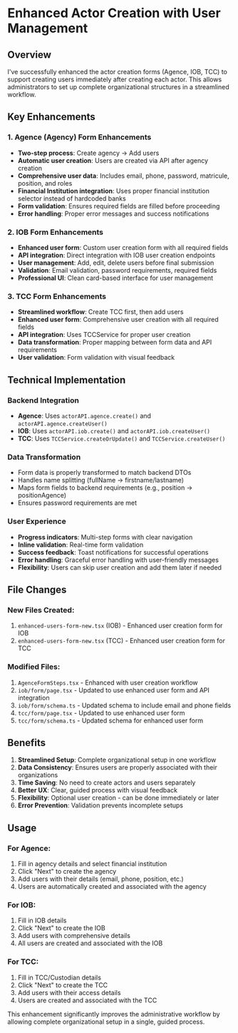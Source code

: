 # Enhanced Actor Creation with User Management

## Overview

I've successfully enhanced the actor creation forms (Agence, IOB, TCC) to support creating users immediately after creating each actor. This allows administrators to set up complete organizational structures in a streamlined workflow.

## Key Enhancements

### 1. Agence (Agency) Form Enhancements

- **Two-step process**: Create agency → Add users
- **Automatic user creation**: Users are created via API after agency creation
- **Comprehensive user data**: Includes email, phone, password, matricule, position, and roles
- **Financial Institution integration**: Uses proper financial institution selector instead of hardcoded banks
- **Form validation**: Ensures required fields are filled before proceeding
- **Error handling**: Proper error messages and success notifications

### 2. IOB Form Enhancements

- **Enhanced user form**: Custom user creation form with all required fields
- **API integration**: Direct integration with IOB user creation endpoints
- **User management**: Add, edit, delete users before final submission
- **Validation**: Email validation, password requirements, required fields
- **Professional UI**: Clean card-based interface for user management

### 3. TCC Form Enhancements

- **Streamlined workflow**: Create TCC first, then add users
- **Enhanced user form**: Comprehensive user creation with all required fields
- **API integration**: Uses TCCService for proper user creation
- **Data transformation**: Proper mapping between form data and API requirements
- **User validation**: Form validation with visual feedback

## Technical Implementation

### Backend Integration

- **Agence**: Uses `actorAPI.agence.create()` and `actorAPI.agence.createUser()`
- **IOB**: Uses `actorAPI.iob.create()` and `actorAPI.iob.createUser()`
- **TCC**: Uses `TCCService.createOrUpdate()` and `TCCService.createUser()`

### Data Transformation

- Form data is properly transformed to match backend DTOs
- Handles name splitting (fullName → firstname/lastname)
- Maps form fields to backend requirements (e.g., position → positionAgence)
- Ensures password requirements are met

### User Experience

- **Progress indicators**: Multi-step forms with clear navigation
- **Inline validation**: Real-time form validation
- **Success feedback**: Toast notifications for successful operations
- **Error handling**: Graceful error handling with user-friendly messages
- **Flexibility**: Users can skip user creation and add them later if needed

## File Changes

### New Files Created:

1. `enhanced-users-form-new.tsx` (IOB) - Enhanced user creation form for IOB
2. `enhanced-users-form-new.tsx` (TCC) - Enhanced user creation form for TCC

### Modified Files:

1. `AgenceFormSteps.tsx` - Enhanced with user creation workflow
2. `iob/form/page.tsx` - Updated to use enhanced user form and API integration
3. `iob/form/schema.ts` - Updated schema to include email and phone fields
4. `tcc/form/page.tsx` - Updated to use enhanced user form
5. `tcc/form/schema.ts` - Updated schema for enhanced user form

## Benefits

1. **Streamlined Setup**: Complete organizational setup in one workflow
2. **Data Consistency**: Ensures users are properly associated with their organizations
3. **Time Saving**: No need to create actors and users separately
4. **Better UX**: Clear, guided process with visual feedback
5. **Flexibility**: Optional user creation - can be done immediately or later
6. **Error Prevention**: Validation prevents incomplete setups

## Usage

### For Agence:

1. Fill in agency details and select financial institution
2. Click "Next" to create the agency
3. Add users with their details (email, phone, position, etc.)
4. Users are automatically created and associated with the agency

### For IOB:

1. Fill in IOB details
2. Click "Next" to create the IOB
3. Add users with comprehensive details
4. All users are created and associated with the IOB

### For TCC:

1. Fill in TCC/Custodian details
2. Click "Next" to create the TCC
3. Add users with their access details
4. Users are created and associated with the TCC

This enhancement significantly improves the administrative workflow by allowing complete organizational setup in a single, guided process.
